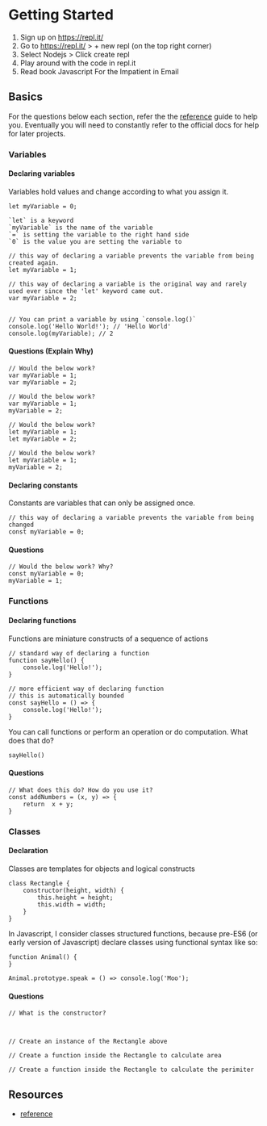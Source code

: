 # Getting Started

1. Sign up on https://repl.it/
2. Go to https://repl.it/ > + new repl (on the top right corner)
3. Select Nodejs > Click create repl
4. Play around with the code in repl.it
5. Read book Javascript For the Impatient in Email

## Basics

For the questions below each section, refer the the [reference](https://developer.mozilla.org/en-US/docs/Web/JavaScript/Reference/) guide to help you.
Eventually you will need to constantly refer to the official docs for help for later projects.

### Variables

#### Declaring variables

Variables hold values and change according to what you assign it. 

```
let myVariable = 0;

`let` is a keyword
`myVariable` is the name of the variable
`=` is setting the variable to the right hand side
`0` is the value you are setting the variable to

// this way of declaring a variable prevents the variable from being created again.
let myVariable = 1;

// this way of declaring a variable is the original way and rarely used ever since the 'let' keyword came out.
var myVariable = 2;


// You can print a variable by using `console.log()`
console.log('Hello World!'); // 'Hello World'
console.log(myVariable); // 2
```

#### Questions (Explain Why)

```
// Would the below work?
var myVariable = 1;
var myVariable = 2;

// Would the below work?
var myVariable = 1;
myVariable = 2;

// Would the below work?
let myVariable = 1;
let myVariable = 2;

// Would the below work?
let myVariable = 1;
myVariable = 2;
```

#### Declaring constants

Constants are variables that can only be assigned once.

```
// this way of declaring a variable prevents the variable from being changed
const myVariable = 0;
```

#### Questions

```
// Would the below work? Why?
const myVariable = 0;
myVariable = 1;
```

### Functions

#### Declaring functions

Functions are miniature constructs of a sequence of actions

```
// standard way of declaring a function
function sayHello() {
    console.log('Hello!');
}

// more efficient way of declaring function
// this is automatically bounded
const sayHello = () => {
    console.log('Hello!');    
}
```


You can call functions or perform an operation or do computation. What does that do?

```
sayHello()
```

#### Questions

```
// What does this do? How do you use it?
const addNumbers = (x, y) => {
    return  x + y;
}

```

### Classes

#### Declaration

Classes are templates for objects and logical constructs

```
class Rectangle {
    constructor(height, width) {
        this.height = height;
        this.width = width;
    }
}
```

In Javascript, I consider classes structured functions, because pre-ES6 (or early version of Javascript)
declare classes using functional syntax like so:

```
function Animal() {
}

Animal.prototype.speak = () => console.log('Moo');
```

#### Questions

```
// What is the constructor?



// Create an instance of the Rectangle above

// Create a function inside the Rectangle to calculate area

// Create a function inside the Rectangle to calculate the perimiter

```

## Resources

- [reference](https://developer.mozilla.org/en-US/docs/Web/JavaScript/Reference/)

